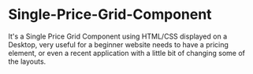# Single-Price-Grid-Component
It's a Single Price Grid Component using HTML/CSS displayed on a Desktop, very useful for a beginner website needs to have a pricing element, or even a recent application with a little bit of changing some of the layouts. 

